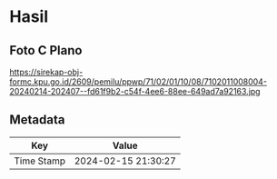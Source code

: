 # Hasil

## Foto C Plano

https://sirekap-obj-formc.kpu.go.id/2609/pemilu/ppwp/71/02/01/10/08/7102011008004-20240214-202407--fd61f9b2-c54f-4ee6-88ee-649ad7a92163.jpg


## Metadata

| Key        | Value               |
| ---------- | ------------------- |
| Time Stamp | 2024-02-15 21:30:27 |



